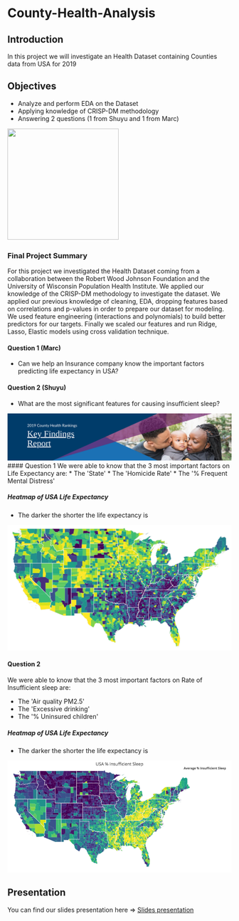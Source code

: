 # County-Health-Analysis

## Introduction

In this project we will investigate an Health Dataset containing Counties data from USA for 2019

## Objectives

* Analyze and perform EDA on the Dataset
* Applying knowledge of CRISP-DM methodology
* Answering 2 questions (1 from Shuyu and 1 from Marc)

<img src='https://www.researchgate.net/profile/Klemen_Kenda/publication/320100474/figure/fig1/AS:614088057040898@1523421410342/Cross-Industry-Standard-Process-for-Data-Mining-CRISP-DM-12.png' width="250" height="250">

### Final Project Summary
For this project we investigated the Health Dataset coming from a collaboration between the Robert Wood Johnson Foundation and the University of Wisconsin Population Health Institute.
We applied our knowledge of the CRISP-DM methodology to investigate the dataset.
We applied our previous knowledge of cleaning, EDA, dropping features based on correlations and p-values in order to prepare our dataset for modeling.
We used feature engineering (interactions and polynomials) to build better predictors for our targets.
Finally we scaled our features and run Ridge, Lasso, Elastic models using cross validation technique.

#### Question 1 (Marc)
* Can we help an Insurance company know the important factors predicting life expectancy in USA?

#### Question 2 (Shuyu)
* What are the most significant features for causing insufficient sleep?

<img src='https://github.com/locsta/County-Health-Analysis/blob/master/Pictures/Findings%20Banner.png'>
#### Question 1
We were able to know that the 3 most important factors on Life Expectancy are:
* The 'State'
* The 'Homicide Rate'
* The '% Frequent Mental Distress'

##### Heatmap of USA Life Expectancy
- The darker the shorter the life expectancy is
<img src='https://github.com/locsta/County-Health-Analysis/blob/master/Pictures/USA%20Life%20Expectancy.png'>

#### Question 2
We were able to know that the 3 most important factors on Rate of Insufficient sleep are:
* The 'Air quality PM2.5'
* The 'Excessive drinking'
* The '% Uninsured children'

##### Heatmap of USA Life Expectancy
- The darker the shorter the life expectancy is
<img src='Pictures/USA Insufficient sleep rate.png'>

## Presentation
You can find our slides presentation here => [Slides presentation](https://docs.google.com/presentation/d/1DPYJGTTRfYLg3wpsMcjLd3zD0rRHiUP1HixzmOl4RX4/edit?ts=5e1dfb20#slide=id.p)


